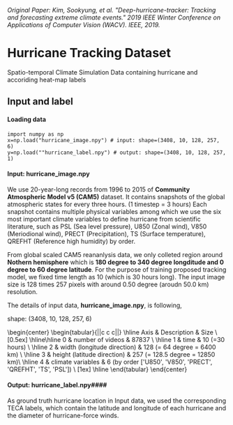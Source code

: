 *Original Paper: 
Kim, Sookyung, et al. "Deep-hurricane-tracker: Tracking and forecasting extreme climate events." 2019 IEEE Winter Conference on Applications of Computer Vision (WACV). IEEE, 2019.*

# **Hurricane Tracking Dataset**
Spatio-temporal Climate Simulation Data containing hurricane and accoriding heat-map labels

## Input and label
#### Loading data #### 
```
import numpy as np
x=np.load("hurricane_image.npy") # input: shape=(3408, 10, 128, 257, 6)
y=np.load(""hurricane_label.npy") # output: shape=(3408, 10, 128, 257, 1)
```
#### Input: hurricane_image.npy ####
We use 20-year-long records from 1996 to 2015 of **Community Atmospheric Model v5 (CAM5)** dataset. It contains snapshots of the global atmospheric states for every three hours. (1 timestep = 3 hours) Each snapshot contains multiple physical variables among which we use the six most important climate variables to define hurricane from scientific literature, such as PSL (Sea level pressure),  U850 (Zonal wind), V850 (Meriodional wind), PRECT (Precipitation), TS (Surface temperature), QREFHT (Reference high humidity) by order.

 From global scaled CAM5 reananlysis data, we only colleted region around **Nothern hemisphere** which is **180 degree to 340 degree longditude and 0 degree to 60 degree latitude**. For the purpose of training proposed tracking model, we fixed time length as 10 (which is 30 hours long).
The input image size is 128 times 257 pixels with around 0.50 degree (aroudn 50.0 km) resolution.


The details of input data, **hurricane_image.npy**, is following,

shape: (3408, 10, 128, 257, 6)

\begin{center}
 \begin{tabular}{||c c c||}
 \hline
 Axis & Description & Size  \\ [0.5ex]
 \hline\hline
 0 & number of videos & 87837  \\
 \hline
 1 & time & 10 (=30 hours) \\
 \hline
 2 & width (longitude direction) & 128 (= 64 degree = 6400 km)  \\
 \hline
 3 & height (latitude direction) & 257 (= 128.5 degree  = 12850 km)\\
 \hline
 4 & climate variables & 6 (by order ['U850', 'V850', 'PRECT', 'QREFHT', 'TS', 'PSL']) \\ [1ex]
 \hline
\end{tabular}
\end{center}


#### Output: hurricane_label.npy####
As ground truth hurricane location in Input data, we used the corresponding TECA labels, which contain the latitude and longitude of each hurricane and the diameter of hurricane-force winds.


